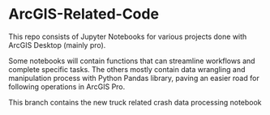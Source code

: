 # ArcGIS-Related-Code
This repo consists of Jupyter Notebooks for various projects done with ArcGIS Desktop (mainly pro).

Some notebooks will contain functions that can streamline workflows and complete specific tasks. The others mostly contain data wrangling and manipulation process with Python Pandas library, paving an easier road for following operations in ArcGIS Pro.

This branch contains the new truck related crash data processing notebook
